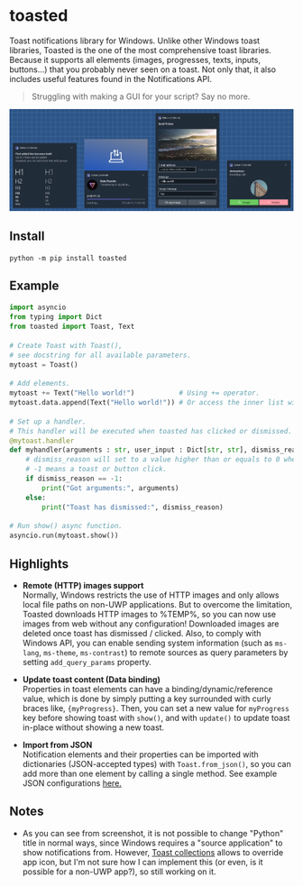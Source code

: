 # toasted

Toast notifications library for Windows. Unlike other Windows toast libraries, Toasted is the one of the most comprehensive toast libraries. Because it supports all elements (images, progresses, texts, inputs, buttons...) that you probably never seen on a toast. Not only that, it also includes useful features found in the Notifications API.

> Struggling with making a GUI for your script? Say no more.

![](.github/assets/preview.png)

## Install

```
python -m pip install toasted
```

## Example

```py
import asyncio
from typing import Dict
from toasted import Toast, Text

# Create Toast with Toast(),
# see docstring for all available parameters.
mytoast = Toast()

# Add elements.
mytoast += Text("Hello world!")           # Using += operator.
mytoast.data.append(Text("Hello world!")) # Or access the inner list with Toast.data.

# Set up a handler.
# This handler will be executed when toasted has clicked or dismissed.
@mytoast.handler
def myhandler(arguments : str, user_input : Dict[str, str], dismiss_reason : int):
    # dismiss_reason will set to a value higher than or equals to 0 when dismissed,
    # -1 means a toast or button click.
    if dismiss_reason == -1:
        print("Got arguments:", arguments)
    else:
        print("Toast has dismissed:", dismiss_reason)

# Run show() async function.
asyncio.run(mytoast.show())
```

## Highlights

* **Remote (HTTP) images support**
    <br>Normally, Windows restricts the use of HTTP images and only allows local file paths on non-UWP applications. But to overcome the limitation, Toasted downloads HTTP images to %TEMP%, so you can now use images from web without any configuration! Downloaded images are deleted once toast has dismissed / clicked. Also, to comply with Windows API, you can enable sending system information (such as `ms-lang`, `ms-theme`, `ms-contrast`) to remote sources as query parameters by setting `add_query_params` property.

* **Update toast content (Data binding)**
    <br>Properties in toast elements can have a binding/dynamic/reference value, which is done by simply putting a key surrounded with curly braces like, `{myProgress}`. Then, you can set a new value for `myProgress` key before showing toast with `show()`, and with `update()` to update toast in-place without showing a new toast.

* **Import from JSON**
    <br>Notification elements and their properties can be imported with dictionaries (JSON-accepted types) with `Toast.from_json()`, so you can add more than one element by calling a single method. See example JSON configurations [here.](examples)
    
## Notes

* As you can see from screenshot, it is not possible to change "Python" title in normal ways, since Windows requires a "source application" to show notifications from. However, [Toast collections](https://docs.microsoft.com/en-us/windows/apps/design/shell/tiles-and-notifications/toast-collections) allows to override app icon, but I'm not sure how I can implement this (or even, is it possible for a non-UWP app?), so still working on it.
